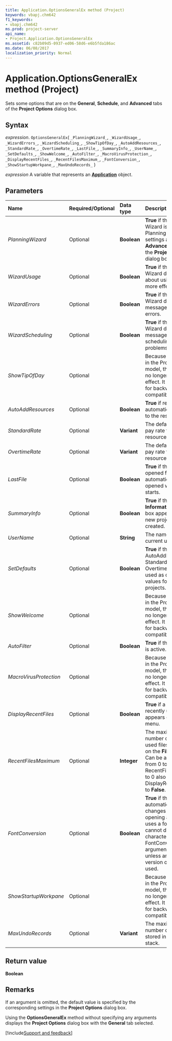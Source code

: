 ```yaml
---
title: Application.OptionsGeneralEx method (Project)
keywords: vbapj.chm642
f1_keywords:
- vbapj.chm642
ms.prod: project-server
api_name:
- Project.Application.OptionsGeneralEx
ms.assetid: c82b09d5-0937-ed06-58d6-e6b5fda186ac
ms.date: 06/08/2017
localization_priority: Normal
---
```



# Application.OptionsGeneralEx method (Project)

Sets some options that are on the  **General**,  **Schedule**, and  **Advanced** tabs of the **Project Options** dialog box.


## Syntax

_expression_. `OptionsGeneralEx`( `_PlanningWizard_`, `_WizardUsage_`, `_WizardErrors_`, `_WizardScheduling_`, `_ShowTipOfDay_`, `_AutoAddResources_`, `_StandardRate_`, `_OvertimeRate_`, `_LastFile_`, `_SummaryInfo_`, `_UserName_`, `_SetDefaults_`, `_ShowWelcome_`, `_AutoFilter_`, `_MacroVirusProtection_`, `_DisplayRecentFiles_`, `_RecentFilesMaximum_`, `_FontConversion_`, `_ShowStartupWorkpane_`, `_MaxUndoRecords_` )

_expression_ A variable that represents an **[Application](Project.Application.md)** object.


## Parameters



|Name|Required/Optional|Data type|Description|
|:-----|:-----|:-----|:-----|
| _PlanningWizard_|Optional|**Boolean**|**True** if the Planning Wizard is active. Planning Wizard settings are on the **Advanced** tab ofn the **Project Options** dialog box.|
| _WizardUsage_|Optional|**Boolean**|**True** if the Planning Wizard displays tips about using Project more effectively.|
| _WizardErrors_|Optional|**Boolean**|**True** if the Planning Wizard displays messages about errors.|
| _WizardScheduling_|Optional|**Boolean**|**True** if the Planning Wizard displays messages about scheduling problems.|
| _ShowTipOfDay_|Optional||Because of changes in the Project object model, this argument no longer has an effect. It is retained for backward compatibility.|
| _AutoAddResources_|Optional|**Boolean**|**True** if resources are automatically added to the resource pool.|
| _StandardRate_|Optional|**Variant**|The default standard pay rate for resources.|
| _OvertimeRate_|Optional|**Variant**|The default overtime pay rate for resources.|
| _LastFile_|Optional|**Boolean**|**True** if the last opened file is automatically opened when Project starts.|
| _SummaryInfo_|Optional|**Boolean**|**True** if the **Project Information** dialog box appears when a new project is created.|
| _UserName_|Optional|**String**|The name of the current user.|
| _SetDefaults_|Optional|**Boolean**|**True** if the values of AutoAddResources, StandardRate, and OvertimeRate are used as default values for new projects.|
| _ShowWelcome_|Optional||Because of changes in the Project object model, this argument no longer has an effect. It is retained for backward compatibility.|
| _AutoFilter_|Optional|**Boolean**|**True** if the AutoFilter is active.|
| _MacroVirusProtection_|Optional||Because of changes in the Project object model, this argument no longer has an effect. It is retained for backward compatibility.|
| _DisplayRecentFiles_|Optional|**Boolean**|**True** if a list of recently used files appears on the **File** menu.|
| _RecentFilesMaximum_|Optional|**Integer**|The maximum number of recently used files to display on the  **File** menu. Can be a number from 0 to 9. Setting RecentFilesMaximum to 0 also sets DisplayRecentFiles to **False**.|
| _FontConversion_|Optional|**Boolean**|**True** if the font automatically changes when opening a file that uses a font that cannot display native characters. The FontConversion argument is ignored unless an East Asian version of Project is used.|
| _ShowStartupWorkpane_|Optional||Because of changes in the Project object model, this argument no longer has an effect. It is retained for backward compatibility.|
| _MaxUndoRecords_|Optional|**Variant**|The maximum number of records stored in the undo stack.|

## Return value

 **Boolean**


## Remarks

If an argument is omitted, the default value is specified by the corresponding settings in the  **Project Options** dialog box.

Using the  **OptionsGeneralEx** method without specifying any arguments displays the **Project Options** dialog box with the **General** tab selected.

[!include[Support and feedback](~/includes/feedback-boilerplate.md)]